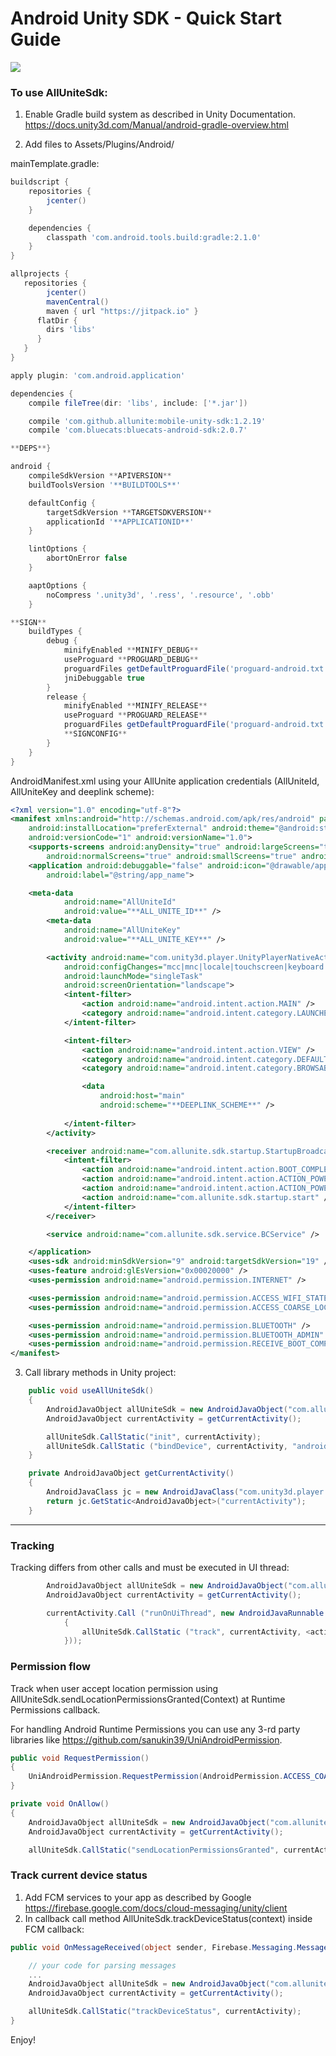 Android Unity SDK - Quick Start Guide
===============================

[![](https://jitpack.io/v/allunite/mobile-unity-sdk.svg)](https://jitpack.io/#allunite/mobile-unity-sdk)

### To use AllUniteSdk:
1. Enable Gradle build system as described in Unity Documentation. https://docs.unity3d.com/Manual/android-gradle-overview.html

2. Add files to Assets/Plugins/Android/

mainTemplate.gradle:
```gradle
buildscript {
	repositories {
		jcenter()
	}

	dependencies {
		classpath 'com.android.tools.build:gradle:2.1.0'
	}
}

allprojects {
   repositories {
   		jcenter()
    	mavenCentral()
    	maven { url "https://jitpack.io" }
      flatDir {
        dirs 'libs'
      }
   }
}

apply plugin: 'com.android.application'

dependencies {
	compile fileTree(dir: 'libs', include: ['*.jar'])

    compile 'com.github.allunite:mobile-unity-sdk:1.2.19'
    compile 'com.bluecats:bluecats-android-sdk:2.0.7'

**DEPS**}

android {
	compileSdkVersion **APIVERSION**
	buildToolsVersion '**BUILDTOOLS**'

	defaultConfig {
		targetSdkVersion **TARGETSDKVERSION**
		applicationId '**APPLICATIONID**'
	}

	lintOptions {
		abortOnError false
	}

	aaptOptions {
		noCompress '.unity3d', '.ress', '.resource', '.obb'
	}

**SIGN**
	buildTypes {
  		debug {
 			minifyEnabled **MINIFY_DEBUG**
 			useProguard **PROGUARD_DEBUG**
 			proguardFiles getDefaultProguardFile('proguard-android.txt'), 'proguard-unity.txt'**USER_PROGUARD**
  			jniDebuggable true
  		}
  		release {
 			minifyEnabled **MINIFY_RELEASE**
 			useProguard **PROGUARD_RELEASE**
  			proguardFiles getDefaultProguardFile('proguard-android.txt'), 'proguard-unity.txt'**USER_PROGUARD**
  			**SIGNCONFIG**
  		}
	}
}
```
AndroidManifest.xml using your AllUnite application credentials (AllUniteId, AllUniteKey and deeplink scheme):
```xml
<?xml version="1.0" encoding="utf-8"?>
<manifest xmlns:android="http://schemas.android.com/apk/res/android" package=""
    android:installLocation="preferExternal" android:theme="@android:style/Theme.NoTitleBar"
    android:versionCode="1" android:versionName="1.0">
    <supports-screens android:anyDensity="true" android:largeScreens="true"
        android:normalScreens="true" android:smallScreens="true" android:xlargeScreens="true" />
    <application android:debuggable="false" android:icon="@drawable/app_icon"
        android:label="@string/app_name">

	<meta-data
            android:name="AllUniteId"
            android:value="**ALL_UNITE_ID**" />
        <meta-data
            android:name="AllUniteKey"
            android:value="**ALL_UNITE_KEY**" />

        <activity android:name="com.unity3d.player.UnityPlayerNativeActivity"
            android:configChanges="mcc|mnc|locale|touchscreen|keyboard|keyboardHidden|navigation|orientation|screenLayout|uiMode|screenSize|smallestScreenSize|fontScale" android:label="@string/app_name"
            android:launchMode="singleTask"
            android:screenOrientation="landscape">
            <intent-filter>
                <action android:name="android.intent.action.MAIN" />
                <category android:name="android.intent.category.LAUNCHER" />
            </intent-filter>

			<intent-filter>
                <action android:name="android.intent.action.VIEW" />
                <category android:name="android.intent.category.DEFAULT" />
                <category android:name="android.intent.category.BROWSABLE" />

                <data
                    android:host="main"
                    android:scheme="**DEEPLINK_SCHEME**" />
	
            </intent-filter>
        </activity>

        <receiver android:name="com.allunite.sdk.startup.StartupBroadcastReceiver">
            <intent-filter>
                <action android:name="android.intent.action.BOOT_COMPLETED" />
                <action android:name="android.intent.action.ACTION_POWER_CONNECTED" />
                <action android:name="android.intent.action.ACTION_POWER_DISCONNECTED" />
                <action android:name="com.allunite.sdk.startup.start" />
            </intent-filter>
        </receiver>

        <service android:name="com.allunite.sdk.service.BCService" />

    </application>
    <uses-sdk android:minSdkVersion="9" android:targetSdkVersion="19" />
    <uses-feature android:glEsVersion="0x00020000" />
    <uses-permission android:name="android.permission.INTERNET" />

    <uses-permission android:name="android.permission.ACCESS_WIFI_STATE" />
    <uses-permission android:name="android.permission.ACCESS_COARSE_LOCATION" />

    <uses-permission android:name="android.permission.BLUETOOTH" />
    <uses-permission android:name="android.permission.BLUETOOTH_ADMIN" />
    <uses-permission android:name="android.permission.RECEIVE_BOOT_COMPLETED" />
</manifest>
```
3. Call library methods in Unity project:
```csharp
    public void useAllUniteSdk()
    {
        AndroidJavaObject allUniteSdk = new AndroidJavaObject("com.allunite.sdk.AllUniteSdk");
        AndroidJavaObject currentActivity = getCurrentActivity();

        allUniteSdk.CallStatic("init", currentActivity);
        allUniteSdk.CallStatic ("bindDevice", currentActivity, "android-app://<your_app_package_name>");
    }

    private AndroidJavaObject getCurrentActivity()
    {
        AndroidJavaClass jc = new AndroidJavaClass("com.unity3d.player.UnityPlayer");
        return jc.GetStatic<AndroidJavaObject>("currentActivity");
    }
```
---------------------------------

### Tracking
Tracking differs from other calls and must be executed in UI thread:
```csharp
    	AndroidJavaObject allUniteSdk = new AndroidJavaObject("com.allunite.sdk.AllUniteSdk");
		AndroidJavaObject currentActivity = getCurrentActivity();

		currentActivity.Call ("runOnUiThread", new AndroidJavaRunnable (() => 
			{
				allUniteSdk.CallStatic ("track", currentActivity, <action_category>, <action_id>);
			}));
```

### Permission flow
Track when user accept location permission using AllUniteSdk.sendLocationPermissionsGranted(Context) at Runtime Permissions callback.

For handling Android Runtime Permissions you can use any 3-rd party libraries like https://github.com/sanukin39/UniAndroidPermission.
```csharp
public void RequestPermission()
{
    UniAndroidPermission.RequestPermission(AndroidPermission.ACCESS_COARSE_LOCATION, OnAllow, OnDeny, OnDenyAndNeverAskAgain);
}

private void OnAllow()
{
    AndroidJavaObject allUniteSdk = new AndroidJavaObject("com.allunite.sdk.AllUniteSdk");
    AndroidJavaObject currentActivity = getCurrentActivity();

    allUniteSdk.CallStatic("sendLocationPermissionsGranted", currentActivity);}

```

### Track current device status
1. Add FCM services to your app as described by Google https://firebase.google.com/docs/cloud-messaging/unity/client
2. In callback call method AllUniteSdk.trackDeviceStatus(context) inside FCM callback:
```csharp
public void OnMessageReceived(object sender, Firebase.Messaging.MessageReceivedEventArgs e) {

    // your code for parsing messages
    ...
    AndroidJavaObject allUniteSdk = new AndroidJavaObject("com.allunite.sdk.AllUniteSdk");
    AndroidJavaObject currentActivity = getCurrentActivity();

    allUniteSdk.CallStatic("trackDeviceStatus", currentActivity);
}
```
Enjoy!
